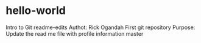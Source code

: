 # hello-world
Intro to Git
 readme-edits
Authot: Rick Ogandah
First git repository
Purpose: Update the read me file with profile information
 master
